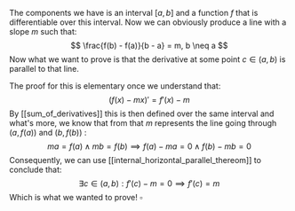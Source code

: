 The components we have is an interval $[a,b]$ and a function $f$ that is differentiable over this interval.
Now we can obviously produce a line with a slope $m$ such that:
$$
\frac{f(b) - f(a)}{b - a} = m, b \neq a
$$
Now what we want to prove is that the derivative at some point $c \in (a,b)$ is parallel to that line.

The proof for this is elementary once we understand that:
$$
(f(x) - mx)' = f'(x) - m
$$
By [[sum_of_derivatives]] this is then defined over the same interval and what's more, we know that from that $m$ represents the line going through $(a, f(a))$ and $(b, f(b))$ :
$$
ma = f(a) \land mb = f(b) \implies f(a) - ma = 0 \land f(b) - mb = 0
$$
Consequently, we can use [[internal_horizontal_parallel_thereom]] to conclude that:
$$
\exists c \in (a,b) : f'(c) - m = 0 \implies f'(c) = m
$$
Which is what we wanted to prove! $\square$